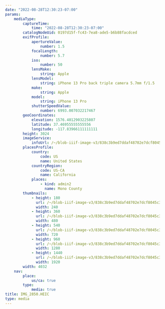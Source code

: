 ```yaml
---
date: "2022-08-28T12:30:23-07:00"
params:
    mediaType:
        captureTime:
            time: "2022-08-28T12:30:23-07:00"
        catalogNodeUid: 0197d15f-fc43-7ea8-ade5-b6b88facdced
        exifProfile:
            apertureValue:
                number: 1.5
            focalLength:
                number: 5.7
            iso:
                number: 50
            lensMake:
                string: Apple
            lensModel:
                string: iPhone 13 Pro back triple camera 5.7mm f/1.5
            make:
                string: Apple
            model:
                string: iPhone 13 Pro
            shutterSpeedValue:
                number: 6993.007032217467
        geoCoordinates:
            elevation: 1576.4012903225807
            latitude: 37.46955555555556
            longitude: -117.83966111111111
        height: 3024
        imageService:
            infoUrl: /~/blob-iiif-image-v3/838c3b9ed7ddaf48702e7dcf8045c37c602a17ac96a09935143fcb03ee399d50/info.json
        placesProfile:
            country:
                code: US
                name: United States
            countryRegion:
                code: US-CA
                name: California
            places:
                - kind: admin2
                  name: Mono County
        thumbnails:
            - height: 180
              url: /~/blob-iiif-image-v3/838c3b9ed7ddaf48702e7dcf8045c37c602a17ac96a09935143fcb03ee399d50/full/240%2C180/0/default.jpg
              width: 240
            - height: 360
              url: /~/blob-iiif-image-v3/838c3b9ed7ddaf48702e7dcf8045c37c602a17ac96a09935143fcb03ee399d50/full/480%2C360/0/default.jpg
              width: 480
            - height: 540
              url: /~/blob-iiif-image-v3/838c3b9ed7ddaf48702e7dcf8045c37c602a17ac96a09935143fcb03ee399d50/full/720%2C540/0/default.jpg
              width: 720
            - height: 960
              url: /~/blob-iiif-image-v3/838c3b9ed7ddaf48702e7dcf8045c37c602a17ac96a09935143fcb03ee399d50/full/1280%2C960/0/default.jpg
              width: 1280
            - height: 1440
              url: /~/blob-iiif-image-v3/838c3b9ed7ddaf48702e7dcf8045c37c602a17ac96a09935143fcb03ee399d50/full/1920%2C1440/0/default.jpg
              width: 1920
        width: 4032
    nav:
        place:
            us/ca: true
        type:
            media: true
title: IMG_2850.HEIC
type: media
---
```

